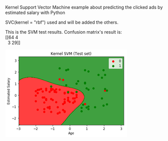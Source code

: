 Kernel Support Vector Machine example about predicting the clicked ads by estimated salary  with Python

SVC(kernel = "rbf") used and will be added the others.

This is the SVM test results. Confusion matrix's result is: <br>
[[64 4 <br>
  &nbsp;&nbsp;3 29]]

![image](https://github.com/karakusfurkan/Kernel_SVM-Machine_Learning/blob/master/graph1.png)
